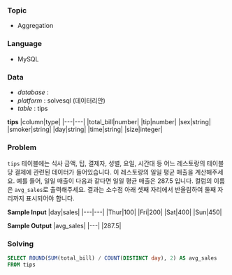 ### Topic
- Aggregation
  
### Language
- MySQL

### Data
- *database* : 
- *platform* : solvesql (데이터리안)
- *table* : tips

**tips**
|column|type|
|---|---|
|total_bill|number|
|tip|number|
|sex|string|
|smoker|string|
|day|string|
|time|string|
|size|integer|




### Problem 
`tips` 테이블에는 식사 금액, 팁, 결제자, 성별, 요일, 시간대 등 어느 레스토랑의 테이블 당 결제에 관련된 데이터가 들어있습니다.
이 레스토랑의 일일 평균 매출을 계산해주세요. 예를 들어, 일일 매출이 다음과 같다면 일일 평균 매출은 287.5 입니다. 컬럼의 이름은 `avg_sales`로 출력해주세요. 결과는 소수점 아래 셋째 자리에서 반올림하여 둘째 자리까지 표시되어야 합니다.

**Sample Input**
|day|sales|
|---|---|
|Thur|100|
|Fri|200|
|Sat|400|
|Sun|450|

**Sample Output**
|avg_sales|
|---|
|287.5|



### Solving

```sql
SELECT ROUND(SUM(total_bill) / COUNT(DISTINCT day), 2) AS avg_sales
FROM tips
```


